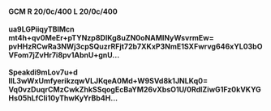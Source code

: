 #### GCM R 20/0c/400 L 20/0c/400
**ua9LGPiiqyTBlMcn**<br/>**mt4h+qv0MeEr+pTYNzp8DlKg8uZN0oNAMINyWsvrmEw=**<br/>**pvHHzRCwRa3NWj3cpSQuzrRFjt72b7XKxP3NmE1SXFwrvg646xYL03bOVFom7jZvHr7i8pv1AbnU+gnU...**<br/><br/>
**Speakdi9mLov7u+d**<br/>**IlL3wWxUmfyerikzqwVLJKqeA0Md+W9SVd8k1JNLKq0=**<br/>**Vq0vzDuqrCMzCwkZhkSSqogEcBaYM26vXbsO1U/0RdlZiwG1Fz0kVKYGHs05hLfCIi10yThwKyYrBb4H...**